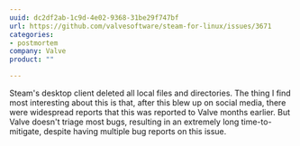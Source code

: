 ```yaml
---
uuid: dc2df2ab-1c9d-4e02-9368-31be29f747bf
url: https://github.com/valvesoftware/steam-for-linux/issues/3671
categories:
- postmortem
company: Valve
product: ""

---
```


Steam's desktop client deleted all local files and directories. The thing I find most interesting about this is that, after this blew up on social media, there were widespread reports that this was reported to Valve months earlier. But Valve doesn't triage most bugs, resulting in an extremely long time-to-mitigate, despite having multiple bug reports on this issue.
